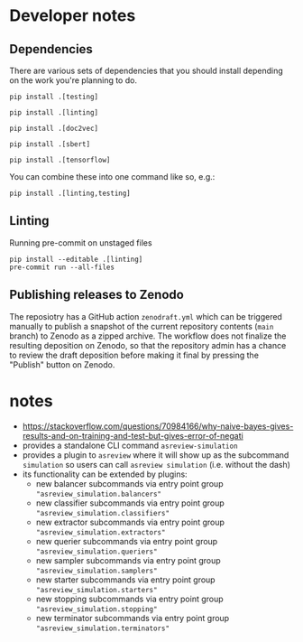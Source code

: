 # Developer notes

## Dependencies

There are various sets of dependencies that you should install depending on the work you're planning to do. 

```shell
pip install .[testing]
```

```shell
pip install .[linting]
```

```shell
pip install .[doc2vec]
```

```shell
pip install .[sbert]
```

```shell
pip install .[tensorflow]
```

You can combine these into one command like so, e.g.:
```shell
pip install .[linting,testing]
```

## Linting

Running pre-commit on unstaged files

```
pip install --editable .[linting]
pre-commit run --all-files
```

## Publishing releases to Zenodo

The reposiotry has a GitHub action `zenodraft.yml` which can be triggered manually to publish a snapshot
of the current repository contents (`main` branch) to Zenodo as a zipped archive. The workflow does not
finalize the resulting deposition on Zenodo, so that the repository admin has a chance to review the draft
deposition before making it final by pressing the "Publish" button on Zenodo.  

# notes

- https://stackoverflow.com/questions/70984166/why-naive-bayes-gives-results-and-on-training-and-test-but-gives-error-of-negati
- provides a standalone CLI command `asreview-simulation`
- provides a plugin to `asreview` where it will show up as the subcommand `simulation` so users can call `asreview simulation` (i.e. without the dash)
- its functionality can be extended by plugins:
    - new balancer subcommands via entry point group `"asreview_simulation.balancers"`
    - new classifier subcommands via entry point group `"asreview_simulation.classifiers"`
    - new extractor subcommands via entry point group `"asreview_simulation.extractors"`
    - new querier subcommands via entry point group `"asreview_simulation.queriers"`
    - new sampler subcommands via entry point group `"asreview_simulation.samplers"`
    - new starter subcommands via entry point group `"asreview_simulation.starters"`
    - new stopping subcommands via entry point group `"asreview_simulation.stopping"` 
    - new terminator subcommands via entry point group `"asreview_simulation.terminators"`
